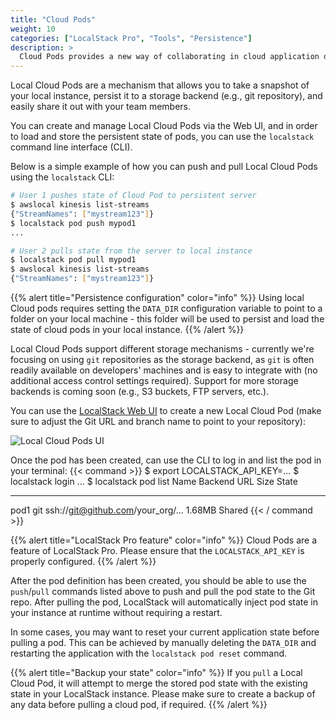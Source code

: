 ```yaml
---
title: "Cloud Pods"
weight: 10
categories: ["LocalStack Pro", "Tools", "Persistence"]
description: >
  Cloud Pods provides a new way of collaborating in cloud application development workflows.
---
```


Local Cloud Pods are a mechanism that allows you to take a snapshot of your local instance, persist it to a storage backend (e.g., git repository), and easily share it out with your team members.

You can create and manage Local Cloud Pods via the Web UI, and in order to load and store the persistent state of pods, you can use the `localstack` command line interface (CLI).

Below is a simple example of how you can push and pull Local Cloud Pods using the `localstack` CLI:

```bash
# User 1 pushes state of Cloud Pod to persistent server
$ awslocal kinesis list-streams
{"StreamNames": ["mystream123"]}
$ localstack pod push mypod1
...

# User 2 pulls state from the server to local instance
$ localstack pod pull mypod1
$ awslocal kinesis list-streams
{"StreamNames": ["mystream123"]}
```

{{% alert title="Persistence configuration" color="info" %}}
Using local Cloud pods requires setting the `DATA_DIR` configuration variable to point to a folder on your local machine - this folder will be used to persist and load the state of cloud pods in your local instance.
{{% /alert %}}

Local Cloud Pods support different storage mechanisms - currently we're focusing on using `git` repositories as the storage backend, as `git` is often readily available on developers' machines and is easy to integrate with (no additional access control settings required).
Support for more storage backends is coming soon (e.g., S3 buckets, FTP servers, etc.).

You can use the [LocalStack Web UI](https://app.localstack.cloud/pods) to create a new Local Cloud Pod (make sure to adjust the Git URL and branch name to point to your repository):

![Local Cloud Pods UI](cloudPodsUI.png)

Once the pod has been created, can use the CLI to log in and list the pod in your terminal:
{{< command >}}
$ export LOCALSTACK_API_KEY=...
$ localstack login
...
$ localstack pod list
Name    Backend    URL                                Size    State
------  ---------  ---------------------------------  ------  -------
pod1    git        ssh://git@github.com/your_org/...  1.68MB  Shared
{{< / command >}}

{{% alert title="LocalStack Pro feature" color="info" %}}
Cloud Pods are a feature of LocalStack Pro.
Please ensure that the `LOCALSTACK_API_KEY` is properly configured.
{{% /alert %}}

After the pod definition has been created, you should be able to use the `push`/`pull` commands listed above to push and pull the pod state to the Git repo.
After pulling the pod, LocalStack will automatically inject pod state in your instance at runtime without requiring a restart.

In some cases, you may want to reset your current application state before pulling a pod.
This can be achieved by manually deleting the `DATA_DIR` and restarting the application with the `localstack pod reset` command.

{{% alert title="Backup your state" color="info" %}}
If you `pull` a Local Cloud Pod, it will attempt to merge the stored pod state with the existing state in your LocalStack instance.
Please make sure to create a backup of any data before pulling a cloud pod, if required.
{{% /alert %}}